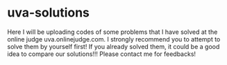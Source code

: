 # uva-solutions

Here I will be uploading codes of some problems that I have solved at the online judge uva.onlinejudge.com.
I strongly recommend you to attempt to solve them by yourself first! If you already solved them, it could be a good idea to compare our solutions!!!
Please contact me for feedbacks!
